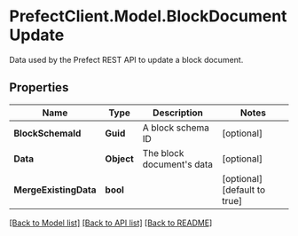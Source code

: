 # PrefectClient.Model.BlockDocumentUpdate
Data used by the Prefect REST API to update a block document.

## Properties

Name | Type | Description | Notes
------------ | ------------- | ------------- | -------------
**BlockSchemaId** | **Guid** | A block schema ID | [optional] 
**Data** | **Object** | The block document&#39;s data | [optional] 
**MergeExistingData** | **bool** |  | [optional] [default to true]

[[Back to Model list]](../README.md#documentation-for-models) [[Back to API list]](../README.md#documentation-for-api-endpoints) [[Back to README]](../README.md)

